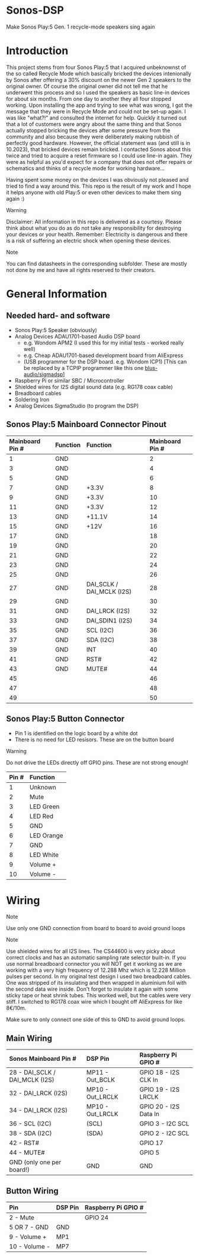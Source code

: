 # Sonos-DSP
Make Sonos Play:5 Gen. 1 recycle-mode speakers sing again

# Introduction
This project stems from four Sonos Play:5 that I acquired unbeknownst of the so called Recycle Mode which basically bricked the devices intenionally by Sonos after offering a 30% discount on the newer Gen 2 speakers to the original owner.
Of course the original owner did not tell me that he underwent this process and so I used the speakers as basic line-in devices for about six months.
From one day to another they all four stopped working.
Upon installing the app and trying to see what was wrong, I got the message that they were in Recycle Mode and could not be set-up again.
I was like "what?!" and consulted the internet for help.
Quickly it turned out that a lot of customers were angry about the same thing and that Sonos actually stopped bricking the devices after some pressure from the community and also because they were deliberately making rubbish of perfectly good hardware.
However, the official statement was (and still is in 10.2023), that bricked devices remain bricked.
I contacted Sonos about this twice and tried to acquire a reset firmware so I could use line-in again.
They were as helpful as you'd expect for a company that does not offer repairs or schematics and thinks of a recycle mode for working hardware...

Having spent some money on the devices I was obviously not pleased and tried to find a way around this.
This repo is the result of my work and I hope it helps anyone with old Play:5 or even other devices to make them sing again :)

>[!WARNING]
>Disclaimer: All information in this repo is delivered as a courtesy. Please think about what you do as do not take any responsibility for destroying your devices or your health.
>Remember: Electricity is dangerous and there is a risk of suffering an electric shock when opening these devices.

> [!NOTE]
> You can find datasheets in the corresponding subfolder.
> These are mostly not done by me and have all rights reserved to their creators.

# General Information
## Needed hard- and software
- Sonos Play:5 Speaker (obviously)
- Analog Devices ADAU1701-based Audio DSP board
  - e.g. Wondom APM2 (I used this for my initial tests - worked really well)
  - e.g. Cheap ADAU1701-based development board from AliExpress
  - (USB programmer for the DSP board. e.g. Wondom ICP1) [This can be replaced by a TCPIP programmer like this one [blus-audio/sigmadsp](https://github.com/blus-audio/sigmadsp)]
- Raspberry Pi or similar SBC / Microcontroller
- Shielded wires for I2S digital sound data (e.g. RG178 coax cable)
- Breadboard cables
- Soldering Iron
- Analog Devices SigmaStudio (to program the DSP)
  
## Sonos Play:5 Mainboard Connector Pinout
| Mainboard Pin # | Function | Function                  | Mainboard Pin # |
| :---            |:---      |:---                       | :---            |
| 1               | GND      |                           | 2               |
| 3               | GND      |                           | 4               |
| 5               | GND      |                           | 6               |
| 7               | GND      | +3.3V                     | 8               |
| 9               | GND      | +3.3V                     | 10              |
| 11              | GND      | +3.3V                     | 12              |
| 13              | GND      | +11.1V                    | 14              |
| 15              | GND      | +12V                      | 16              |
| 17              | GND      |                           | 18              |
| 19              | GND      |                           | 20              |
| 21              | GND      |                           | 22              |
| 23              | GND      |                           | 24              |
| 25              | GND      |                           | 26              |
| 27              | GND      | DAI_SCLK / DAI_MCLK (I2S) | 28              |
| 29              | GND      |                           | 30              |
| 31              | GND      | DAI_LRCK (I2S)            | 32              |
| 33              | GND      | DAI_SDIN1 (I2S)           | 34              |
| 35              | GND      | SCL (I2C)                 | 36              |
| 37              | GND      | SDA (I2C)                 | 38              |
| 39              | GND      | INT                       | 40              |
| 41              | GND      | RST#                      | 42              |
| 43              | GND      | MUTE#                     | 44              |
| 45              |          |                           | 46              |
| 47              |          |                           | 48              |
| 49              |          |                           | 50              |

## Sonos Play:5 Button Connector
- Pin 1 is identified on the logic board by a white dot
- There is no need for LED resisors. These are on the button board
> [!WARNING]
> Do not drive the LEDs directly off GPIO pins. These are not strong enough!

| Pin # | Function   |
| :---  | :---       |
| 1     | Unknown    |
| 2     | Mute       |
| 3     | LED Green  |
| 4     | LED Red    |
| 5     | GND        |
| 6     | LED Orange |
| 7     | GND        |
| 8     | LED White  |
| 9     | Volume +   |
| 10    | Volume -   |

# Wiring
> [!NOTE]
> Use only one GND connection from board to board to avoid ground loops

> [!NOTE]
> Use shielded wires for all I2S lines.
> The CS44600 is very picky about correct clocks and has an automatic sampling rate selector built-in.
> If you use normal breadboard connector you will NOT get it working as we are working with a very high frequency of 12.288 Mhz which is 12.228 Million pulses per second.
> In my original test design I used two breadboard cables. One was stripped of its insulating and then wrapped in aluminium foil with the second data wire inside.
> Don't forget to insulate it again with some sticky tape or heat shrink tubes.
> This worked well, but the cables were very stiff.
> I switched to RG178 coax wire which I bought off AliExpress for like 8€/10m.
>
> Make sure to only connect one side of this to GND to avoid ground loops.

## Main Wiring
| Sonos Mainboard Pin #          | DSP Pin          | Raspberry Pi GPIO #   |
| :---                           |:---              |:---                   |
| 28 - DAI_SCLK / DAI_MCLK (I2S) | MP11 - Out_BCLK  | GPIO 18 - I2S CLK In  |
| 32 - DAI_LRCK (I2S)            | MP10 - Out_LRCLK | GPIO 19 - I2S LRCLK   |
| 34 - DAI_LRCK (I2S)            | MP10 - Out_LRCLK | GPIO 20 - I2S Data In |
| 36 - SCL (I2C)                 | (SCL)            | GPIO  3 - I2C SCL     |
| 38 - SDA (I2C)                 | (SDA)            | GPIO  2 - I2C SCL     |
| 42 - RST#                      |                  | GPIO 17               |
| 44 - MUTE#                     |                  | GPIO 5                |
| GND (only one per board!)      | GND              | GND                   |

## Button Wiring
| Pin           | DSP Pin | Raspberry Pi GPIO # |
| :---          | :---    | :---                |
| 2 - Mute      |         | GPIO 24             |
| 5 OR 7 - GND  | GND     |                     |
| 9 - Volume +  | MP1     |                     |
| 10 - Volume - | MP7     |                     |

